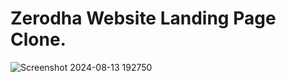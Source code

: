 # Zerodha Website Landing Page Clone.
![Screenshot 2024-08-13 192750](https://github.com/user-attachments/assets/5023e09f-1eae-45cb-835c-37be93c12fec)
